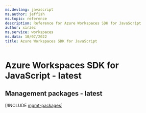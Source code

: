 ```yaml
---
ms.devlang: javascript
ms.author: jeffish
ms.topic: reference
description: Reference for Azure Workspaces SDK for JavaScript
author: xirzec
ms.service: workspaces
ms.data: 10/07/2022
title: Azure Workspaces SDK for JavaScript
---
```

# Azure Workspaces SDK for JavaScript - latest

## Management packages - latest
[!INCLUDE [mgmt-packages](workspaces-mgmt-index.md)]